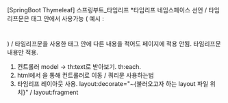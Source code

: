 [SpringBoot Thymeleaf]
스프링부트_타임리프
*타임리프 네임스페이스 선언 / 타임리프문은 태그 안에서 사용가능 ( 예시 : <h1 th:text="${model에 담은 내용}"></h1> ) / 타임리프문을 사용한 태그 안에 다른 내용을 적어도 페이지에 적용 안됨. 타임리프문 내용만 적용.

1. 컨트롤러 model -> th:text로 받아보기. th:each.
2. html에서 <a th:href="@{/매핑}"></a>을 통해 컨트롤러로 이동 / 쿼리문 사용하는법 <a th:href="@{/매핑(키='값'}"></a>
3. 타임리프 레이아웃 사용. layout:decorate="~{불러오고자 하는 layout 파일 위치}" / layout:fragment
